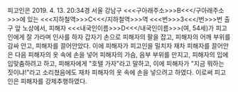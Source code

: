피고인은 2019. 4. 13. 20:34경 서울 강남구 <<<구아래주소>>>B<<</구아래주소>>>에 있는 <<<지하철역>>>C<<</지하철역>>>역 <<<번>>>3<<</번>>>번 출구 앞 노상에서, 피해자 <<<내국인이름>>>D<<</내국인이름>>>(여, 54세)가 피고인에게 잘 가라며 인사를 하자 갑자기 손으로 피해자의 팔을 잡고, 피해자의 어깨 부위를 감싸 안고, 피해자를 끌어안았다. 이에 피해자가 피고인을 밀치자 재차 피해자를 끌어안은 다음 피해자의 옷 속에 손을 넣어 피해자의 가슴, 음부 부위를 만지고, 피해자의 입에 입맞춤하려고 하고, 피해자에게 "호텔 가자"라고 말하고, 이에 피해자가 "지금 뭐하는 짓이냐!"라고 소리쳤음에도 재차 피해자의 옷 속에 손을 넣으려고 하였다.
이로써 피고인은 피해자를 강제추행하였다.